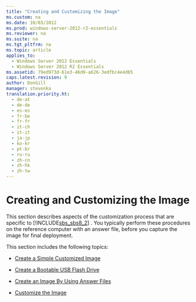 ```yaml
---
title: "Creating and Customizing the Image"
ms.custom: na
ms.date: 10/03/2012
ms.prod: windows-server-2012-r2-essentials
ms.reviewer: na
ms.suite: na
ms.tgt_pltfrm: na
ms.topic: article
applies_to: 
  - Windows Server 2012 Essentials
  - Windows Server 2012 R2 Essentials
ms.assetid: 79ed973d-61e3-46d9-a626-3edfbc4e4d65
caps.latest.revision: 9
author: DonGill
manager: stevenka
translation.priority.ht: 
  - de-at
  - de-de
  - es-es
  - fr-be
  - fr-fr
  - it-ch
  - it-it
  - ja-jp
  - ko-kr
  - pt-br
  - ru-ru
  - zh-cn
  - zh-hk
  - zh-tw
---
```

# Creating and Customizing the Image
This section describes aspects of the customization process that are specific to [!INCLUDE[sbs_sbs8_2](../install/includes/sbs_sbs8_2_md.md)] . You typically perform these procedures on the reference computer with an answer file, before you capture the image for final deployment.  
  
 This section includes the following topics:  
  
-   [Create a Simple Customized Image](../install/Create-a-Simple-Customized-Image.md)  
  
-   [Create a Bootable USB Flash Drive](../install/Create-a-Bootable-USB-Flash-Drive.md)  
  
-   [Create an Image By Using Answer Files](../install/Create-an-Image-By-Using-Answer-Files.md)  
  
-   [Customize the Image](../install/Customize-the-Image.md)